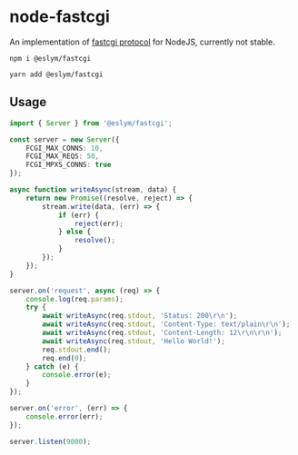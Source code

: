 # node-fastcgi

An implementation of [fastcgi protocol](https://fast-cgi.github.io/) for NodeJS, currently not stable.

```shell
npm i @eslym/fastcgi
```

```shell
yarn add @eslym/fastcgi
```

## Usage

```typescript
import { Server } from '@eslym/fastcgi';

const server = new Server({
    FCGI_MAX_CONNS: 10,
    FCGI_MAX_REQS: 50,
    FCGI_MPXS_CONNS: true
});

async function writeAsync(stream, data) {
    return new Promise((resolve, reject) => {
        stream.write(data, (err) => {
            if (err) {
                reject(err);
            } else {
                resolve();
            }
        });
    });
}

server.on('request', async (req) => {
    console.log(req.params);
    try {
        await writeAsync(req.stdout, 'Status: 200\r\n');
        await writeAsync(req.stdout, 'Content-Type: text/plain\r\n');
        await writeAsync(req.stdout, 'Content-Length: 12\r\n\r\n');
        await writeAsync(req.stdout, 'Hello World!');
        req.stdout.end();
        req.end(0);
    } catch (e) {
        console.error(e);
    }
});

server.on('error', (err) => {
    console.error(err);
});

server.listen(9000);
```
